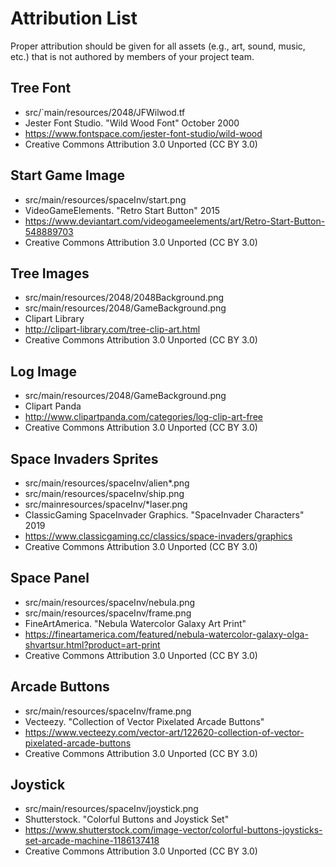 # Attribution List

Proper attribution should be given for all assets (e.g., art, sound, music, etc.) that is not
authored by members of your project team.

## Tree Font
* src/`main/resources/2048/JFWilwod.tf
* Jester Font Studio. "Wild Wood Font" October 2000
* https://www.fontspace.com/jester-font-studio/wild-wood
* Creative Commons Attribution 3.0 Unported (CC BY 3.0)

## Start Game Image
* src/main/resources/spaceInv/start.png
* VideoGameElements. "Retro Start Button" 2015
* https://www.deviantart.com/videogameelements/art/Retro-Start-Button-548889703
* Creative Commons Attribution 3.0 Unported (CC BY 3.0)

## Tree Images
* src/main/resources/2048/2048Background.png
* src/main/resources/2048/GameBackground.png
* Clipart Library
* http://clipart-library.com/tree-clip-art.html
* Creative Commons Attribution 3.0 Unported (CC BY 3.0)

## Log Image
* src/main/resources/2048/GameBackground.png
* Clipart Panda
* http://www.clipartpanda.com/categories/log-clip-art-free
* Creative Commons Attribution 3.0 Unported (CC BY 3.0)

## Space Invaders Sprites
* src/main/resources/spaceInv/alien*.png
* src/main/resources/spaceInv/ship.png
* src/mainresources/spaceInv/*laser.png
* ClassicGaming SpaceInvader Graphics. "SpaceInvader Characters" 2019
* https://www.classicgaming.cc/classics/space-invaders/graphics
* Creative Commons Attribution 3.0 Unported (CC BY 3.0)

## Space Panel
* src/main/resources/spaceInv/nebula.png
* src/main/resources/spaceInv/frame.png
* FineArtAmerica. "Nebula Watercolor Galaxy Art Print"
* https://fineartamerica.com/featured/nebula-watercolor-galaxy-olga-shvartsur.html?product=art-print
* Creative Commons Attribution 3.0 Unported (CC BY 3.0)

## Arcade Buttons
* src/main/resources/spaceInv/frame.png
* Vecteezy. "Collection of Vector Pixelated Arcade Buttons"
* https://www.vecteezy.com/vector-art/122620-collection-of-vector-pixelated-arcade-buttons
* Creative Commons Attribution 3.0 Unported (CC BY 3.0)

## Joystick
* src/main/resources/spaceInv/joystick.png
* Shutterstock. "Colorful Buttons and Joystick Set"
* https://www.shutterstock.com/image-vector/colorful-buttons-joysticks-set-arcade-machine-1186137418
* Creative Commons Attribution 3.0 Unported (CC BY 3.0)

